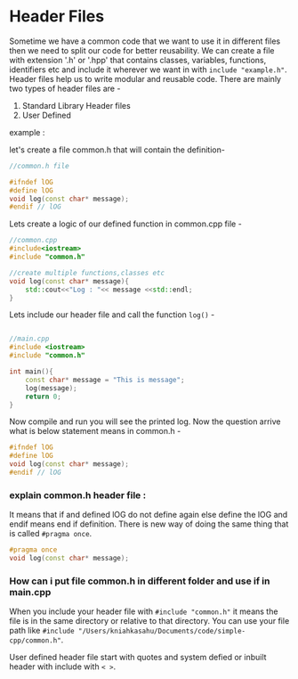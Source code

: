 # Header Files

Sometime we have a common code that we want to use it in different files then we need to split our code for better reusability. We can create a file with extension '.h' or '.hpp' that contains classes, variables, functions, identifiers etc and include it wherever we want in with ```include "example.h"```. Header files help us to write modular and reusable code. 
There are mainly two types of header files are -

1. Standard Library Header files 
2. User Defined

example : 

let's create a file common.h that will contain the definition- 

```cpp
//common.h file

#ifndef lOG
#define lOG
void log(const char* message);
#endif // lOG

```

Lets create a logic of our defined function in common.cpp file - 

```cpp
//common.cpp
#include<iostream>
#include "common.h"

//create multiple functions,classes etc
void log(const char* message){
    std::cout<<"Log : "<< message <<std::endl;
}

```

Lets include our header file and call the function  ```log()```  -

```cpp

//main.cpp
#include <iostream>
#include "common.h"

int main(){
    const char* message = "This is message";
    log(message);
    return 0;
}

```
Now compile and run you will see the printed log. Now the question arrive what is below statement means in common.h - 

```cpp
#ifndef lOG
#define lOG
void log(const char* message);
#endif // lOG
```
### explain common.h header file : 

It means that if and defined lOG do not define again else define the lOG and endif means end if definition. There is new way of doing the same thing that is called ```#pragma once```. 

```cpp
#pragma once
void log(const char* message);

```
### How can i put file common.h in different folder and use if in main.cpp

When you include your header file with ```#include "common.h"``` it means the file is in the same directory or relative to that directory. You can use your file path like ```#include "/Users/kniahkasahu/Documents/code/simple-cpp/common.h"```.

User defined header file start with quotes and system defied or inbuilt header with include with ```< >```. 
